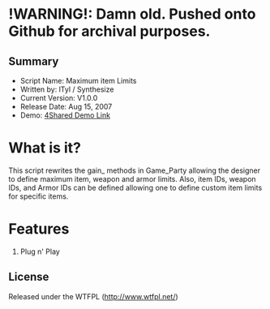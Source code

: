 !WARNING!: Damn old. Pushed onto Github for archival purposes.
====================

## Summary ##

+ Script Name: Maximum item Limits
+ Written by: lTyl / Synthesize
+ Current Version: V1.0.0
+ Release Date: Aug 15, 2007
+ Demo: [4Shared Demo Link](http://www.4shared.com/rar/haiCuAJK/Syn_Item_Limits.html?)

# What is it? #

This script rewrites the gain_ methods in Game_Party allowing the designer to define maximum item, weapon and armor limits. Also, item IDs, weapon IDs, and Armor IDs can be defined allowing one to define custom item limits for specific items. 

# Features #
1. Plug n' Play

## License ##
Released under the WTFPL (http://www.wtfpl.net/)